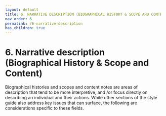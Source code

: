 ```yaml
---
layout: default
title: 6. NARRATIVE DESCRIPTION (BIOGRAPHICAL HISTORY & SCOPE AND CONTENT)
nav_order: 6
permalink: /6-narrative-description
has_children: true
---
```


# 6. Narrative description (Biographical History & Scope and Content)

Biographical histories and scopes and content notes are areas of description that tend to be more interpretive, and /or focus directly on describing an individual and their actions. While other sections of the style guide also address key issues that can surface, the following are considerations specific to these fields.
